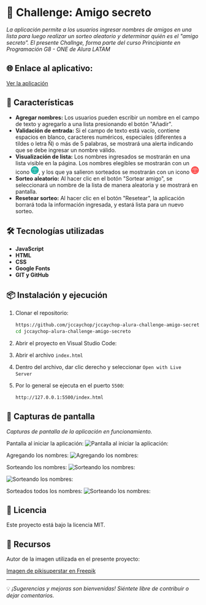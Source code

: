 # 🎉 Challenge: Amigo secreto

_La aplicación permite a los usuarios ingresar nombres de amigos en una lista para luego realizar un sorteo aleatorio y determinar quién es el "amigo secreto"._
_El presente Challnge, forma parte del curso Principiante en Programación G8 - ONE de Alura LATAM_

## 🌐 Enlace al aplicativo:

<a href="https://jccaychop.github.io/jccaychop-alura-challenge-amigo-secreto/" target="_blank" rel="noopener noreferrer">Ver la aplicación</a>

## 🚀 Características

- **Agregar nombres:** Los usuarios pueden escribir un nombre en el campo de texto y agregarlo a una lista presionando el botón "Añadir".
- **Validación de entrada:** Si el campo de texto está vacío, contiene espacios en blanco, caracteres numéricos, especiales (diferentes a tildes o letra Ñ) o más de 5 palabras, se mostrará una alerta indicando que se debe ingresar un nombre válido.
- **Visualización de lista:** Los nombres ingresados se mostrarán en una lista visible en la página.
  Los nombres elegibles se mostrarán con un icono <img src="./assets/img/giftbox-elegible.svg" alt="Description" width="20" height="20">, y los que ya salieron sorteados se mostrarán con un icono <img src="./assets/img/giftbox-elegido.svg" alt="Description" width="20" height="20">
- **Sorteo aleatorio:** Al hacer clic en el botón "Sortear amigo", se seleccionará un nombre de la lista de manera aleatoria y se mostrará en pantalla.
- **Resetear sorteo:** Al hacer clic en el botón "Resetear", la aplicación borrará toda la información ingresada, y estará lista para un nuevo sorteo.

## 🛠️ Tecnologías utilizadas

- **JavaScript**
- **HTML**
- **CSS**
- **Google Fonts**
- **GIT y GitHub**

## 📦 Instalación y ejecución

1. Clonar el repositorio:

   ```bash
   https://github.com/jccaychop/jccaychop-alura-challenge-amigo-secreto.git
   cd jccaychop-alura-challenge-amigo-secreto
   ```

2. Abrir el proyecto en Visual Studio Code:
3. Abrir el archivo `index.html`
4. Dentro del archivo, dar clic derecho y seleccionar `Open with Live Server`
5. Por lo general se ejecuta en el puerto `5500`:

   ```bash
   http://127.0.0.1:5500/index.html
   ```

## 📸 Capturas de pantalla

_Capturas de pantalla de la aplicación en funcionamiento._

Pantalla al iniciar la aplicación:
![Pantalla al iniciar la aplicación:](https://res.cloudinary.com/dtuxnmoz5/image/upload/t_1920p/v1738373384/Captura_de_pantalla_2025-01-31_202828_sn109y.png)

Agregando los nombres:
![Agregando los nombres:](https://res.cloudinary.com/dtuxnmoz5/image/upload/t_1920p/v1738373496/Captura_de_pantalla_2025-01-31_203121_f9cgyq.png)

Sorteando los nombres:
![Sorteando los nombres:](https://res.cloudinary.com/dtuxnmoz5/image/upload/t_1920p/v1738373540/Captura_de_pantalla_2025-01-31_203203_piqxdi.png)

![Sorteando los nombres:](https://res.cloudinary.com/dtuxnmoz5/image/upload/t_1920p/v1738373592/Captura_de_pantalla_2025-01-31_203301_qtwnx6.png)

Sorteados todos los nombres:
![Sorteando los nombres:](https://res.cloudinary.com/dtuxnmoz5/image/upload/t_1920p/v1738373620/Captura_de_pantalla_2025-01-31_203334_ds0chj.png)

## 📜 Licencia

Este proyecto está bajo la licencia MIT.

## 🔗 Recursos

Autor de la imagen utilizada en el presente proyecto:

<a href="https://www.freepik.es/vector-gratis/concepto-contacto-landing-page_4663680.htm#fromView=search&page=3&position=20&uuid=996a2058-4632-4708-b2de-422871dbdbba&new_detail=true&query=amigos " target="_blank" rel="noopener noreferrer">Imagen de pikisuperstar en Freepik</a>

---

💡 _¡Sugerencias y mejoras son bienvenidas! Siéntete libre de contribuir o dejar comentarios._
